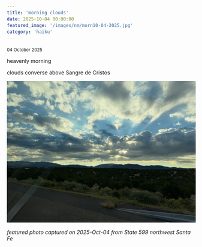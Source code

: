 ```yaml
---
title: 'morning clouds'
date: 2025-10-04 00:00:00
featured_image: '/images/nm/morn10-04-2025.jpg'
category: 'haiku'
---
```

<small>04 October 2025</small>

heavenly morning

clouds converse above Sangre de Cristos




![Alt text]( /images/nm/morn10-04-2025.jpg)

*featured photo captured on 2025-Oct-04 from State 599 northwest Santa Fe*
